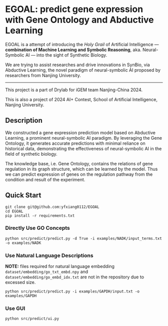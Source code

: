# EGOAL: predict gene expression with Gene Ontology and Abductive Learning

EGOAL is a attempt of introducing the *Holy Grail*
of Artificial Intelligence
— **combination of Machine Learning and Symbolic Reasoning**, aka.
Neural-Symbolic AI — into the sight of Synthetic Biology.

We are trying to assist researches and drive innovations in SynBio, via
Abductive Learning, the novel paradigm of neural-symbolic AI
proposed by researchers from Nanjing University.

---

This project is a part of Drylab for iGEM team Nanjing-China 2024.

This is also a project of 2024 AI+ Contest, School of Artificial Intelligence,
Nanjing University.

## Description

We constructed a gene expression prediction model based on Abductive Learning, a prominent neural-symbolic AI paradigm. By leveraging the Gene Ontology, it generates accurate predictions with minimal reliance on historical data, demonstrating the effectiveness of neural-symbolic AI in the field of synthetic biology.

The knowledge base, i.e. Gene Ontology, contains the relations
of gene regulation in its graph structure, which can be learned by the model.
Thus we can predict expression of genes on the regulation pathway from the condition and result of the experiment.

## Quick Start

```
git clone git@github.com:yfxiang0112/EGOAL
cd EGOAL
pip install -r requirements.txt
```

### Directly Use GO Concepts

```
python src/predict/predict.py -d True -i examples/NADK/input_terms.txt -o examples/NADK
```

### Use Natural Language Descriptions

**NOTE:** files required for natural language embedding `dataset/embedding/go_txt_embd.npy`
and `dataset/embedding/go_embd_idx.txt` are not in the repository due to excessed size.

```
python src/predict/predict.py -i examples/GAPDH/input.txt -o examples/GAPDH
```

### Use GUI
```
python src/predict/ui.py
```
